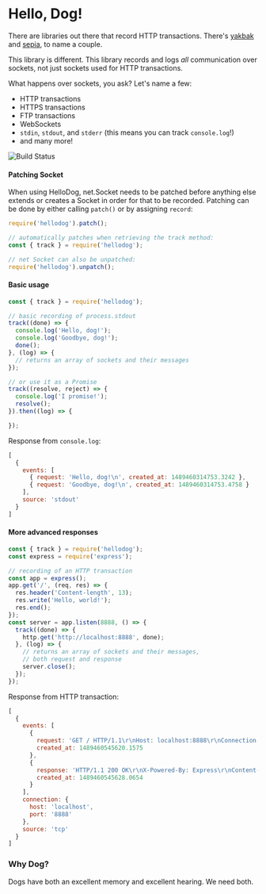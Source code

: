 # Hello, Dog!
There are libraries out there that record HTTP transactions. 
There's [yakbak](https://github.com/flickr/yakbak) and
[sepia](https://github.com/LinkedInAttic/sepia), to name a couple.

This library is different. This library records and logs _all_ communication over sockets, 
not just sockets used for HTTP transactions.

What happens over sockets, you ask? Let's name a few:

- HTTP transactions
- HTTPS transactions
- FTP transactions
- WebSockets
- `stdin`, `stdout`, and `stderr` (this means you can track `console.log`!)
- and many more!

![Build Status](https://github.com/kellym/hellodog/actions/workflows/test.yml/badge.svg)

#### Patching Socket
When using HelloDog, net.Socket needs to be patched before anything else
extends or creates a Socket in order for that to be recorded. Patching can be
done by either calling `patch()` or by assigning `record`:

```javascript
require('hellodog').patch();

// automatically patches when retrieving the track method:
const { track } = require('hellodog');

// net Socket can also be unpatched:
require('hellodog').unpatch();
```

#### Basic usage

```javascript
const { track } = require('hellodog');

// basic recording of process.stdout
track((done) => {
  console.log('Hello, dog!');
  console.log('Goodbye, dog!');
  done();
}, (log) => {
  // returns an array of sockets and their messages
});

// or use it as a Promise
track((resolve, reject) => {
  console.log('I promise!');
  resolve();
}).then((log) => {

});
```

Response from `console.log`:
```javascript
[
  {
    events: [
      { request: 'Hello, dog!\n', created_at: 1489460314753.3242 },
      { request: 'Goodbye, dog!\n', created_at: 1489460314753.4758 }
    ],
    source: 'stdout'
  }
]
```


#### More advanced responses

```javascript
const { track } = require('hellodog');
const express = require('express');

// recording of an HTTP transaction
const app = express();
app.get('/', (req, res) => {
  res.header('Content-length', 13);
  res.write('Hello, world!');
  res.end();
});
const server = app.listen(8888, () => {
  track((done) => {
    http.get('http://localhost:8888', done);
  }, (log) => {
    // returns an array of sockets and their messages,
    // both request and response
    server.close();
  });
});
```
Response from HTTP transaction:
```javascript
[
  {
    events: [
      {
        request: 'GET / HTTP/1.1\r\nHost: localhost:8888\r\nConnection: close\r\n\r\n',
        created_at: 1489460545620.1575
      },
      {
        response: 'HTTP/1.1 200 OK\r\nX-Powered-By: Express\r\nContent-length: 13\r\nDate: Tue, 14 Mar 2017 03:02:25 GMT\r\nConnection: close\r\n\r\nHello, world!',
        created_at: 1489460545628.0654
      }
    ],
    connection: {
      host: 'localhost',
      port: '8888'
    },
    source: 'tcp'
  }
]
```

### Why Dog?

Dogs have both an excellent memory and excellent hearing. We need both.
